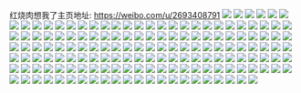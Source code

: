 红烧肉想我了主页地址: https://weibo.com/u/2693408791 
![](https://wx4.sinaimg.cn/mw2000/a08a2817ly1h91y2eaghcj21yc0wi7wh.jpg) 
![](https://wx4.sinaimg.cn/mw2000/a08a2817ly1h91y2jt74ij21yc0wihdt.jpg) 
![](https://wx4.sinaimg.cn/mw2000/a08a2817ly1h90abn9so8j20px0pxtdf.jpg) 
![](https://wx4.sinaimg.cn/mw2000/a08a2817ly1h90abjnu60j21o02804nf.jpg) 
![](https://wx4.sinaimg.cn/mw2000/a08a2817ly1h90ai02geqj21o0280npd.jpg) 
![](https://wx4.sinaimg.cn/mw2000/a08a2817ly1h90ablxra1j22c03401ky.jpg) 
![](https://wx4.sinaimg.cn/mw2000/a08a2817ly1h90ai0cnpsj20jx0f0tay.jpg) 
![](https://wx4.sinaimg.cn/mw2000/a08a2817ly1h8xz6q8j6ej20vx0i7djs.jpg) 
![](https://wx4.sinaimg.cn/mw2000/a08a2817ly1h8xz6qfwm6j20wh16n103.jpg) 
![](https://wx4.sinaimg.cn/mw2000/a08a2817ly1h8xzdy9rwpj20wh16ujxm.jpg) 
![](https://wx4.sinaimg.cn/mw2000/a08a2817ly1h8xz6s2wpkj21yc0wi1kx.jpg) 
![](https://wx4.sinaimg.cn/mw2000/a08a2817ly1h8xz6pvy80j21yc0wihcr.jpg) 
![](https://wx4.sinaimg.cn/mw2000/a08a2817ly1h8xxcv25vmj21ua1uaqv5.jpg) 
![](https://wx4.sinaimg.cn/mw2000/a08a2817ly1h8wsd5hslxj227y1md7wi.jpg) 
![](https://wx4.sinaimg.cn/mw2000/a08a2817ly1h8wsd1eqstj22c02c0x6p.jpg) 
![](https://wx4.sinaimg.cn/mw2000/a08a2817ly1h8wjsztmxvj205k05kq2v.jpg) 
![](https://wx4.sinaimg.cn/mw2000/a08a2817ly1h8s6s2aqcjj21o01yxkjl.jpg) 
![](https://wx4.sinaimg.cn/mw2000/a08a2817ly1h8s6s94gd3j228s28snpd.jpg) 
![](https://wx4.sinaimg.cn/mw2000/a08a2817ly1h8s6s712adj22c0340kjn.jpg) 
![](https://wx4.sinaimg.cn/mw2000/a08a2817ly1h8py3q4p8uj21o02807wh.jpg) 
![](https://wx4.sinaimg.cn/mw2000/a08a2817ly1h8jt786x17j22c02c04qq.jpg) 
![](https://wx4.sinaimg.cn/mw2000/a08a2817ly1h8hu1vj411j229k29kqv5.jpg) 
![](https://wx4.sinaimg.cn/mw2000/a08a2817ly1h8hu1zkesfj20ik0ikmzn.jpg) 
![](https://wx4.sinaimg.cn/mw2000/a08a2817ly1h8htysj2nhj23402c0qv6.jpg) 
![](https://wx4.sinaimg.cn/mw2000/a08a2817ly1h8htytqzmkj22c0340npe.jpg) 
![](https://wx4.sinaimg.cn/mw2000/a08a2817ly1h8hu0vhtw1j20wi0503zc.jpg) 
![](https://wx4.sinaimg.cn/mw2000/a08a2817ly1h8fhg5tgx4j21o02804qq.jpg) 
![](https://wx4.sinaimg.cn/mw2000/a08a2817ly1h8fhg7g353j23402c0u0y.jpg) 
![](https://wx4.sinaimg.cn/mw2000/a08a2817ly1h8d6b3m4haj212v0radlm.jpg) 
![](https://wx4.sinaimg.cn/mw2000/a08a2817ly1h8d6b3w1exj20wh0sv43g.jpg) 
![](https://wx4.sinaimg.cn/mw2000/a08a2817ly1h8d6b5ch86j21yc0wie81.jpg) 
![](https://wx4.sinaimg.cn/mw2000/a08a2817ly1h8bptqyictj20k00ffwf4.jpg) 
![](https://wx4.sinaimg.cn/mw2000/a08a2817ly1h87g5clx09j222u2mz7wi.jpg) 
![](https://wx4.sinaimg.cn/mw2000/a08a2817ly1h87g5el5iij22c02nl1kz.jpg) 
![](https://wx4.sinaimg.cn/mw2000/a08a2817ly1h87g5dj57xj22c0340qv6.jpg) 
![](https://wx4.sinaimg.cn/mw2000/a08a2817ly1h85surehssj22wy26qqv5.jpg) 
![](https://wx4.sinaimg.cn/mw2000/a08a2817ly1h84is6xzkxj23402c0qv6.jpg) 
![](https://wx4.sinaimg.cn/mw2000/a08a2817ly1h84isdp263j22c0340e82.jpg) 
![](https://wx4.sinaimg.cn/mw2000/a08a2817ly1h84isf609hj23402c04qq.jpg) 
![](https://wx4.sinaimg.cn/mw2000/a08a2817ly1h84isaxq7nj22c03401kz.jpg) 
![](https://wx4.sinaimg.cn/mw2000/a08a2817ly1h84isce1ooj22c03404qr.jpg) 
![](https://wx4.sinaimg.cn/mw2000/a08a2817ly1h84is8qougj22c0340b2a.jpg) 
![](https://wx4.sinaimg.cn/mw2000/a08a2817ly1h83oa03qcwj21g91z27wh.jpg) 
![](https://wx4.sinaimg.cn/mw2000/a08a2817ly1h7mkuxgxujj20jj0h1mzk.jpg) 
![](https://wx4.sinaimg.cn/mw2000/a08a2817ly1h7m3kvwqk5j2266266u0x.jpg) 
![](https://wx4.sinaimg.cn/mw2000/a08a2817ly1h7m3lcjpgqj22c0340hdu.jpg) 
![](https://wx4.sinaimg.cn/mw2000/a08a2817ly1h7m3kwuxflj22c02c0qv5.jpg) 
![](https://wx4.sinaimg.cn/mw2000/a08a2817ly1h7m3kutdccj22c0341qv7.jpg) 
![](https://wx4.sinaimg.cn/mw2000/a08a2817ly1h7m3kv9iqrj20st0seq5j.jpg) 
![](https://wx4.sinaimg.cn/mw2000/a08a2817ly1h7iw5y1aqrj22ss2ssnpe.jpg) 
![](https://wx4.sinaimg.cn/mw2000/a08a2817ly1h7iw5ytbwhj21zo1zo4qp.jpg) 
![](https://wx4.sinaimg.cn/mw2000/a08a2817ly1h7gaza2u6yj20rs0xcjxu.jpg) 
![](https://wx4.sinaimg.cn/mw2000/a08a2817ly1h7echyldjzj20wi1yc1kx.jpg) 
![](https://wx4.sinaimg.cn/mw2000/a08a2817ly1h7eci0dm7vj20wi1yce4f.jpg) 
![](https://wx4.sinaimg.cn/mw2000/a08a2817ly1h7eci41hxlj20wi1ycno6.jpg) 
![](https://wx4.sinaimg.cn/mw2000/a08a2817ly1h7eci1xbzwj20wi1yc1k9.jpg) 
![](https://wx4.sinaimg.cn/mw2000/a08a2817ly1h7azkmnhctj20ro0ykakh.jpg) 
![](https://wx4.sinaimg.cn/mw2000/a08a2817ly1h7azkm1o6tj22c02c0x6p.jpg) 
![](https://wx4.sinaimg.cn/mw2000/a08a2817ly1h7azkxz1dxj20ia0fqjs2.jpg) 
![](https://wx4.sinaimg.cn/mw2000/a08a2817ly1h79832zvwxj22c0340e84.jpg) 
![](https://wx4.sinaimg.cn/mw2000/a08a2817ly1h798356vwmj22bb2bbnpe.jpg) 
![](https://wx4.sinaimg.cn/mw2000/a08a2817ly1h798342c93j21t71ptkjl.jpg) 
![](https://wx4.sinaimg.cn/mw2000/a08a2817ly1h79831afbuj22bk2bkkjm.jpg) 
![](https://wx4.sinaimg.cn/mw2000/a08a2817ly1h79836wcg5j22c0340u0z.jpg) 
![](https://wx4.sinaimg.cn/mw2000/a08a2817ly1h7983898n6j2340340e83.jpg) 
![](https://wx4.sinaimg.cn/mw2000/a08a2817ly1h798393ypqj215d1j5gny.jpg) 
![](https://wx4.sinaimg.cn/mw2000/a08a2817ly1h79838r660j20zi1bcdof.jpg) 
![](https://wx4.sinaimg.cn/mw2000/a08a2817ly1h7983h5uyzj20k00k00tr.jpg) 
![](https://wx4.sinaimg.cn/mw2000/a08a2817ly1h77kpuo1xbj21o0280e81.jpg) 
![](https://wx4.sinaimg.cn/mw2000/a08a2817ly1h77kpslxnyj22c0340kjn.jpg) 
![](https://wx4.sinaimg.cn/mw2000/a08a2817ly1h77kprelkqj20wg1c7gqb.jpg) 
![](https://wx4.sinaimg.cn/mw2000/a08a2817ly1h6zgh0dp4cj225x313b2c.jpg) 
![](https://wx4.sinaimg.cn/mw2000/a08a2817ly1h6zgh213pxj22c0340npf.jpg) 
![](https://wx4.sinaimg.cn/mw2000/a08a2817ly1h6zggyunm5j228o1ce1ky.jpg) 
![](https://wx4.sinaimg.cn/mw2000/a08a2817ly1h6zggxuxovj22wy1n1x6q.jpg) 
![](https://wx4.sinaimg.cn/mw2000/a08a2817ly1h6zgh4j51mj227v27vhdt.jpg) 
![](https://wx4.sinaimg.cn/mw2000/a08a2817ly1h6zgh67pgwj22c02c0u0y.jpg) 
![](https://wx4.sinaimg.cn/mw2000/a08a2817ly1h6zgh7b02lj223v23vu0x.jpg) 
![](https://wx4.sinaimg.cn/mw2000/a08a2817ly1h6zgh3kk85j23402c07wj.jpg) 
![](https://wx4.sinaimg.cn/mw2000/a08a2817ly1h6zghtf6jej22c0340e82.jpg) 
![](https://wx4.sinaimg.cn/mw2000/a08a2817ly1h6zghuvalaj22c0340x6q.jpg) 
![](https://wx4.sinaimg.cn/mw2000/a08a2817ly1h6x1r1mzwnj22iz36ce83.jpg) 
![](https://wx4.sinaimg.cn/mw2000/a08a2817ly1h6x1r2kqmbj22c03407wi.jpg) 
![](https://wx4.sinaimg.cn/mw2000/a08a2817ly1h6x1r2zd47j20j60j43zc.jpg) 
![](https://wx4.sinaimg.cn/mw2000/a08a2817ly1h6toroxqx2j21gd13aq5a.jpg) 
![](https://wx4.sinaimg.cn/mw2000/a08a2817ly1h6torpfv3jj21hy1zxajp.jpg) 
![](https://wx4.sinaimg.cn/mw2000/a08a2817ly1h6torpvpmhj21c31s4x01.jpg) 
![](https://wx4.sinaimg.cn/mw2000/a08a2817ly1h6torr3nn1j219d1oh7n4.jpg) 
![](https://wx4.sinaimg.cn/mw2000/a08a2817ly1h6torqe9vlj22d71rwnpd.jpg) 
![](https://wx4.sinaimg.cn/mw2000/a08a2817ly1h6torqr7ocj20zf1b9ngo.jpg) 
![](https://wx4.sinaimg.cn/mw2000/a08a2817ly1h6toroixnpj21wh1fo46p.jpg) 
![](https://wx4.sinaimg.cn/mw2000/a08a2817ly1h6torrxrqfj23402c01ky.jpg) 
![](https://wx4.sinaimg.cn/mw2000/a08a2817ly1h6tou44q3zj21f91f9nnd.jpg) 
![](https://wx4.sinaimg.cn/mw2000/a08a2817ly1h6tnw73xcmj21h816l1kx.jpg) 
![](https://wx4.sinaimg.cn/mw2000/a08a2817ly1h6tnw8qy82j22ry22y1kz.jpg) 
![](https://wx4.sinaimg.cn/mw2000/a08a2817ly1h6tnwa4x8rj22c0340x6q.jpg) 
![](https://wx4.sinaimg.cn/mw2000/a08a2817ly1h6tnwbvuo1j22c03407wl.jpg) 
![](https://wx4.sinaimg.cn/mw2000/a08a2817ly1h6tnwd5o85j21o02801in.jpg) 
![](https://wx4.sinaimg.cn/mw2000/a08a2817ly1h6tnw5ssaaj2297309qv6.jpg) 
![](https://wx4.sinaimg.cn/mw2000/a08a2817ly1h6tnwevw29j21nz254b2a.jpg) 
![](https://wx4.sinaimg.cn/mw2000/a08a2817ly1h6tnwgm7mlj22c0340u10.jpg) 
![](https://wx4.sinaimg.cn/mw2000/a08a2817ly1h6tnw7hgk8j20yj0yjap9.jpg) 
![](https://wx4.sinaimg.cn/mw2000/a08a2817ly1h6sfqvlbk2j22c03411kx.jpg) 
![](https://wx4.sinaimg.cn/mw2000/a08a2817ly1h6sfsi4tp5j22c0340b2a.jpg) 
![](https://wx4.sinaimg.cn/mw2000/a08a2817ly1h6r8zsvof6j21o01o0x6p.jpg) 
![](https://wx4.sinaimg.cn/mw2000/a08a2817ly1h6r0b6dfsuj20ix0ixdgv.jpg) 
![](https://wx4.sinaimg.cn/mw2000/a08a2817ly1h6r90acoypj226l2wt7wj.jpg) 
![](https://wx4.sinaimg.cn/mw2000/a08a2817ly1h6r904amj7j23402c0kjo.jpg) 
![](https://wx4.sinaimg.cn/mw2000/a08a2817ly1h6r90hgtxzj21o02804qq.jpg) 
![](https://wx4.sinaimg.cn/mw2000/a08a2817ly1h6q6wstu72j20wi1i3dhi.jpg) 
![](https://wx4.sinaimg.cn/mw2000/a08a2817ly1h6q6ws9xbbj20wh1ib48v.jpg) 
![](https://wx4.sinaimg.cn/mw2000/a08a2817ly1h6q6wt527ij20fl0flglr.jpg) 
![](https://wx4.sinaimg.cn/mw2000/a08a2817ly1h6q6wsllc5j21fn0win66.jpg) 
![](https://wx4.sinaimg.cn/mw2000/a08a2817ly1h6q6xo73omj21jm0sw15z.jpg) 
![](https://wx4.sinaimg.cn/mw2000/a08a2817ly1h6ou5d9sh6j21o01o249k.jpg) 
![](https://wx4.sinaimg.cn/mw2000/a08a2817ly1h6kf641ry8j22c02c0b2a.jpg) 
![](https://wx4.sinaimg.cn/mw2000/a08a2817ly1h6kf630xhrj232m32mhdw.jpg) 
![](https://wx4.sinaimg.cn/mw2000/a08a2817ly1h6j9wf0a3pj22c0340u0y.jpg) 
![](https://wx4.sinaimg.cn/mw2000/a08a2817ly1h6fs9hjjhtj21o0280b29.jpg) 
![](https://wx4.sinaimg.cn/mw2000/a08a2817ly1h6fs9ibz2xj21o0280e82.jpg) 
![](https://wx4.sinaimg.cn/mw2000/a08a2817ly1h6fs9lj4rmj22c0340qv6.jpg) 
![](https://wx4.sinaimg.cn/mw2000/a08a2817ly1h6fs9tp5i8j22c0340x6q.jpg) 
![](https://wx4.sinaimg.cn/mw2000/a08a2817ly1h6fsbu4aspj22c0340e82.jpg) 
![](https://wx4.sinaimg.cn/mw2000/a08a2817ly1h6fsbvmxc1j23402c0e83.jpg) 
![](https://wx4.sinaimg.cn/mw2000/a08a2817ly1h6fsbzq52vj22c0340npf.jpg) 
![](https://wx4.sinaimg.cn/mw2000/a08a2817ly1h6fegbp52vj22c0340x6q.jpg) 
![](https://wx4.sinaimg.cn/mw2000/a08a2817ly1h6b71l3ssoj22c0340kjm.jpg) 
![](https://wx4.sinaimg.cn/mw2000/a08a2817ly1h6aqm462mhj21fp0u00tx.jpg) 
![](https://wx4.sinaimg.cn/mw2000/a08a2817ly1h6aqm3seszj21fp0u079f.jpg) 
![](https://wx4.sinaimg.cn/mw2000/a08a2817ly1h64rj0anwdj21o0280b29.jpg) 
![](https://wx4.sinaimg.cn/mw2000/a08a2817ly1h5zl5w2vdlj20kh0pt412.jpg) 
![](https://wx4.sinaimg.cn/mw2000/a08a2817ly1h5zl5wbp71j20zi1bc7gf.jpg) 
![](https://wx4.sinaimg.cn/mw2000/a08a2817ly1h5zl6mudn3j21ox2457wh.jpg) 
![](https://wx4.sinaimg.cn/mw2000/a08a2817ly1h5zl2lfkgnj23402c07wj.jpg) 
![](https://wx4.sinaimg.cn/mw2000/a08a2817ly1h5yffehv5ij20wi1ycqne.jpg) 
![](https://wx4.sinaimg.cn/mw2000/a08a2817ly1h5yfffv1ikj20sg0q6q8e.jpg) 
![](https://wx4.sinaimg.cn/mw2000/a08a2817ly1h5p8ojtu6nj215y0tzaof.jpg) 
![](https://wx4.sinaimg.cn/mw2000/a08a2817ly1h59u9vfr64j21vb1vbb29.jpg) 
![](https://wx4.sinaimg.cn/mw2000/a08a2817ly1h59u9x5sbjj22c0340npe.jpg) 
![](https://wx4.sinaimg.cn/mw2000/a08a2817ly1h59u9tzxgmj22c0340x6q.jpg) 
![](https://wx4.sinaimg.cn/mw2000/a08a2817ly1h59u9s903uj22c0340kjn.jpg) 
![](https://wx4.sinaimg.cn/mw2000/a08a2817ly1h50cihzdtfj21ga1gatpc.jpg) 
![](https://wx4.sinaimg.cn/mw2000/a08a2817ly1h50cij02e8j21tl2fgb29.jpg) 
![](https://wx4.sinaimg.cn/mw2000/a08a2817ly1h50cihiu7fj21l11l17vc.jpg) 
![](https://wx4.sinaimg.cn/mw2000/a08a2817ly1h50ciiahsjj214j14jgy3.jpg) 
![](https://wx4.sinaimg.cn/mw2000/a08a2817ly1h50cikz45nj212c1f4tta.jpg) 
![](https://wx4.sinaimg.cn/mw2000/a08a2817ly1h50cimir5fj21sm2e6kjm.jpg) 
![](https://wx4.sinaimg.cn/mw2000/a08a2817ly1h50cileqt7j20xm18tk7n.jpg) 
![](https://wx4.sinaimg.cn/mw2000/a08a2817ly1h50cijgjvbj20uj14pnbm.jpg) 
![](https://wx4.sinaimg.cn/mw2000/a08a2817ly1h50cikmorgj21d210sqcd.jpg) 
![](https://wx4.sinaimg.cn/mw2000/a08a2817ly1h4z677q3l5j20ku0kfmz5.jpg) 
![](https://wx4.sinaimg.cn/mw2000/a08a2817ly1h430sddyigj21o0280x6p.jpg) 
![](https://wx4.sinaimg.cn/mw2000/a08a2817ly1h430sieyjqj21o02807wi.jpg) 
